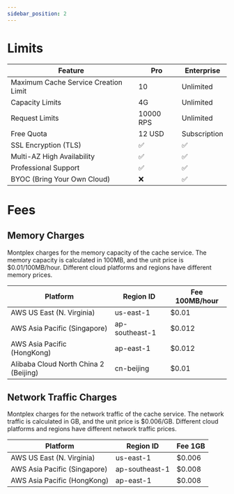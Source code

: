 ```yaml
---
sidebar_position: 2
---
```


# Limits

| Feature                              | Pro       | Enterprise   |
|--------------------------------------|-----------|--------------|
| Maximum Cache Service Creation Limit | 10        | Unlimited    |
| Capacity Limits                      | 4G        | Unlimited    |
| Request Limits                       | 10000 RPS | Unlimited    |
| Free Quota                           | 12 USD    | Subscription |
| SSL Encryption (TLS)                 | ✅         | ✅            |
| Multi-AZ High Availability           | ✅         | ✅            |
| Professional Support                 | ✅         | ✅            |
| BYOC (Bring Your Own Cloud)          | ❌         | ✅            |

# Fees

## Memory Charges

Montplex charges for the memory capacity of the cache service. The memory capacity is calculated in 100MB, and the unit
price is $0.01/100MB/hour. Different cloud platforms and regions have different memory prices.

| Platform                              | Region ID      | Fee 100MB/hour |
|---------------------------------------|----------------|----------------|
| AWS US East (N. Virginia)             | us-east-1      | $0.01          |
| AWS Asia Pacific (Singapore)          | ap-southeast-1 | $0.012         |
| AWS Asia Pacific (HongKong)           | ap-east-1      | $0.012         |
| Alibaba Cloud North China 2 (Beijing) | cn-beijing     | $0.01          |

## Network Traffic Charges

Montplex charges for the network traffic of the cache service. The network traffic is calculated in GB, and the unit
price is $0.006/GB. Different cloud platforms and regions have different network traffic prices.

| Platform                     | Region ID      | Fee 1GB |
|------------------------------|----------------|---------|
| AWS US East (N. Virginia)    | us-east-1      | $0.006  |
| AWS Asia Pacific (Singapore) | ap-southeast-1 | $0.008  |
| AWS Asia Pacific (HongKong)  | ap-east-1      | $0.008  |
